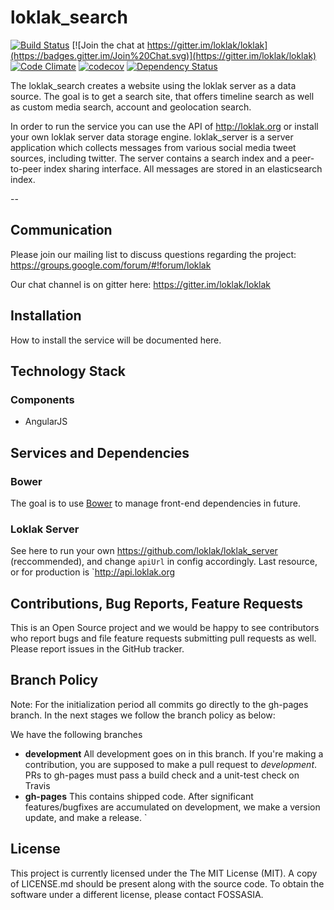 # loklak_search

[![Build Status](https://travis-ci.org/fossasia/loklak_search.svg?branch=gh-pages)](https://travis-ci.org/fossasia/loklak_search)
[![Join the chat at https://gitter.im/loklak/loklak](https://badges.gitter.im/Join%20Chat.svg)](https://gitter.im/loklak/loklak)
[![Code Climate](https://codeclimate.com/github/fossasia/loklak_search/badges/gpa.svg)](https://codeclimate.com/github/fossasia/loklak_search)
[![codecov](https://codecov.io/gh/fossasia/loklak_search/branch/master/graph/badge.svg)](https://codecov.io/gh/fossasia/loklak_search)
[![Dependency Status](https://gemnasium.com/badges/github.com/fossasia/loklak_search.svg)](https://gemnasium.com/github.com/fossasia/loklak_search)

The loklak_search creates a website using the loklak server as a data source. The goal is to get a search site, that offers timeline search as well as custom media search, account and geolocation search.

In order to run the service you can use the API of http://loklak.org or install your own loklak server data storage engine. loklak_server is a server application which collects messages from various social media tweet sources, including twitter. The server contains a search index and a peer-to-peer index sharing interface. All messages are stored in an elasticsearch index.

--

## Communication

Please join our mailing list to discuss questions regarding the project: https://groups.google.com/forum/#!forum/loklak

Our chat channel is on gitter here: https://gitter.im/loklak/loklak

## Installation

How to install the service will be documented here.

## Technology Stack

### Components

* AngularJS

## Services and Dependencies

### Bower

The goal is to use [Bower](http://bower.io) to manage front-end dependencies in future.

### Loklak Server
See here to run your own https://github.com/loklak/loklak_server (reccommended), and change `apiUrl` in config accordingly. Last resource, or for production is `http://api.loklak.org

## Contributions, Bug Reports, Feature Requests

This is an Open Source project and we would be happy to see contributors who report bugs and file feature requests submitting pull requests as well. Please report issues in the GitHub tracker.

## Branch Policy

Note: For the initialization period all commits go directly to the gh-pages branch. In the next stages we follow the branch policy as below:

We have the following branches
 * **development**
	 All development goes on in this branch. If you're making a contribution,
	 you are supposed to make a pull request to _development_.
	 PRs to gh-pages must pass a build check and a unit-test check on Travis
 * **gh-pages**
   This contains shipped code. After significant features/bugfixes are accumulated on development, we make a version update, and make a release.
`
## License

This project is currently licensed under the The MIT License (MIT). A copy of LICENSE.md should be present along with the source code. To obtain the software under a different license, please contact FOSSASIA.
